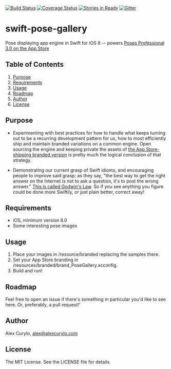 [![Build Status](https://travis-ci.org/alexcurylo/swift-pose-gallery.svg?branch=master)](https://travis-ci.org/alexcurylo/swift-pose-gallery)
[![Coverage Status](https://coveralls.io/repos/alexcurylo/swift-pose-gallery/badge.png)](https://coveralls.io/r/alexcurylo/swift-pose-gallery)
[![Stories in Ready](https://badge.waffle.io/alexcurylo/swift-pose-gallery.png?label=ready&title=Ready)](https://waffle.io/alexcurylo/swift-pose-gallery)
[![Gitter](https://badges.gitter.im/Join%20Chat.svg)](https://gitter.im/alexcurylo/swift-pose-gallery?utm_source=badge&utm_medium=badge&utm_campaign=pr-badge&utm_content=badge)
 
 swift-pose-gallery
==================
 
 Pose displaying app engine in Swift for iOS 8 -- powers [Poses Professional 3.0 on the App Store](https://itunes.apple.com/us/app/poses-professional-guide-to/id357099619?mt=8&at=10l4B9&ct=SRCreadme)
 
## Table of Contents
 
 1. [Purpose](#purpose)
 2. [Requirements](#requirements)
 3. [Usage](#usage)
 4. [Roadmap](#roadmap)
 5. [Author](#author)
 6. [License](#license)
  
## Purpose
  
- Experimenting with best practices for how to handle what keeps turning out to be a recurring development pattern for us, how to most efficiently ship and maintain branded variations on a common engine. Open sourcing the engine and keeping private the assets of [the App Store-shipping branded version](https://itunes.apple.com/us/app/poses-professional-guide-to/id357099619?mt=8&at=10l4B9&ct=SRCreadme) is pretty much the logical conclusion of that strategy.
 
- Demonstrating our current grasp of Swift idioms, and encouraging people to improve said grasp; as they say, "the best way to get the right answer on the Internet is not to ask a question, it's to post the wrong answer." [This is called Godwin's Law](http://meta.wikimedia.org/wiki/Cunningham%27s_Law). So if you see anything you figure could be done more Swiftily, or just plain better, correct away!
 

## Requirements
  
 - iOS, minimum version 8.0
 - Some interesting pose images

## Usage
 
 1. Place your images in /resource/branded replacing the samples there.
 2. Set your App Store branding in /resources/branded/brand_PoseGallery.xcconfig.
 3. Build and run!

## Roadmap
 
Feel free to open an issue if there's something in particular you'd like to see here. Or, preferably, a pull request!'

## Author
 
 Alex Curylo, alex@alexcurylo.com

## License

 The MIT License. See the LICENSE file for details.